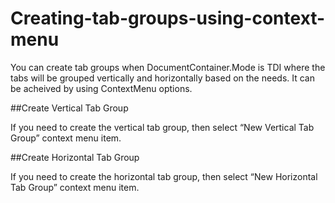 # Creating-tab-groups-using-context-menu

You can create tab groups when DocumentContainer.Mode is TDI where the tabs will be grouped vertically and horizontally based on the needs. It can be acheived by using ContextMenu options. 

##Create Vertical Tab Group

If you need to create the vertical tab group, then select “New Vertical Tab Group” context menu item.

##Create Horizontal Tab Group

If you need to create the horizontal tab group, then select “New Horizontal Tab Group” context menu item.
